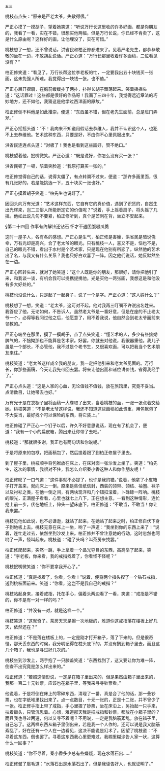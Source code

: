     五三 

   桃枝点点头：“原来是严老太爷，失敬得很。”

   严正心摸了一摸胡子，望着她笑道：“听说万行长这里收的许多好画，都是你朋友的，我看了一看，实在不错，很想买他两幅。但是万行长说，你已经不肯卖了，这是什么原由呢？这样好的画，让他埋没了，实在可惜。”

   桃枝想了一想，还不曾说话，洪省民和柏正修都进来了。见着严老先生，都恭恭敬敬的坐在一边，不敢胡乱说话。严正心道：“万行长那里收着许多画稿，二位看见没有？”

   柏正修笑道：“看见了。万行长帮这位李老板的忙，一定要我出五十块钱买一张画，这未免强人所难。我觉得出一块钱一张，也不值。”

   严正心展开摺扇，在胸前缓缓扑了两扑，扑得长胡子飘荡起来。笑着摇摇头道：“这话罪过！这些都是很好的作品呀！我画了三四十年，我觉得远近章法的巧妙地方，还不如他，我猜这是他学过西洋画的原故。”

   柏正修倒不料他是如此推崇，便道：“东西虽不错，但在老先生面前，总是班门弄斧。”

   严正心摇摇头道：“不！我向来不知道用假话去恭维人，我并不认识这个人，也犯不上去恭维他。艺术这种东西，只要是好，不由你不心里佩服出来。”

   洪省民连连点头道：“对极了！我也是看到这些画好，赞不绝口。”

   桃枝望着他，抿嘴微笑。严正心道：“既是说好，你怎么没有买一张？”

   洪省民顿了一顿，陪着笑脸道：“我原打算买一张的。”

   柏正修觉得自己的话，说得太僵了，有点转阛不过来，便道：“那许多画里面，很有几张好的，若是能挑选一下，五十块买一张也好。”

   严正心摸着胡子笑道：“柏先生也说好了。”

   因回头向万有光道：“艺术这样东西，它自有它的真价值，遇到了识货的，自然生出光辉来，岂二三俗人所能断定它的价值呢？”说着，手上摇着扇子，将头摇了几摇。他如此说几句不要紧，柏正修听到，真个是芒刺在背，坐立不安起来。

   §第二十四回 作事有终解铃还钻石 怀才不遇困腹啜瓜羹

   这时一屋子人，各有各的感想。严正心是生气，柏正修是害臊，洪省民是暗说侥幸，万有光却是高兴，合了老太爷的眼光。只有桃枝一人，喜又不是，恼也不是，自己的眼光不错，看出于水村是个艺术家，只是现在他别有所恋了。纵然他的艺术出了名，与我又有什么关系？我也只好白欢喜了一阵。因之他们说话，她反默然坐在一边。

   严正心回转头来，就对了她笑道：“这个人既是你的朋友，那很好，请你把他引了来，和我谈一谈，有机会我可以提携提携他。光是买他一两张画，我想这是和他没有多大好处的。”

   桃枝也没说什么，只是起了一起身子，说了一个是字。严正心道：“这人姓什么？”

   桃枝想了一想，笑道：“老太爷，这可对不起，他对我再三叮嘱不许说出名姓来。我答应了他，无论如何，不告诉人。虽然老太爷是一番好意，但是在座的不止老太爷一个，必得等我问过他之后，他愿意了，用不着我说，他自然会到老太爷面前来领教的。”

   严正心端坐在那里，摸了一摸胡子，点了点头笑道：“懂艺术的人，多少有些拙拗脾气的，不拙拗那也不能算是艺术家。好罢，你就去对他说，我很器重他。我儿子虽是一个部长，不必管他，我不过是个老书生，又很喜欢画，可以把我当个艺术朋友来往。”

   桃枝笑道：“老太爷这样成全我的朋友，我一定把他引来和老太爷见面的。万行长，你那些画稿，今天让我先带回去罢。将来让他出面和诸位讲价钱，省得我经手了。”

   严正心点头道：“这是人家的心血，无论值钱不值钱，放在旅馆里，究竟不妥当。点清数目，让她带去也好。”

   万有光于是在衣橱子里将画稿一大卷取了出来，当着桃枝的面，一张一张点着交给她。桃枝笑道：“不是老太爷这样说，我还不知道这些画稿如此贵重，用包袱包了不大妥当，最好找个可以保险的东西，将它装上。”

   柏正修碰了严正心一个钉子以后，许久不好意思说话，现在有了机会了，便道：“我有一个小的扁皮箱，腾出来让你带了去吧。”

   桃枝道：“那就很多谢，我正也有两句话和你说呢。”

   于是将原来的包袱，把画稿包了，然后提着跟了到柏正修屋子里去。

   到了屋子里，桃枝顺手将包袱放在床上，在床对面一张沙发上坐了。笑道：“柏先生，这次的事情，我很对不住，我怎么介绍秦小香这种人和你作朋友呢！”

   柏正修叹了一口气道：“这件事就不必提了，也许是我的错。”说着，他拿了小皮箱子打开盖来，就向床上一倒，原来是些信纸信封，西装的领带、领结、袖圈、袜子以及衬衫之类，在他一倒之间，有两块现洋和几个钮扣滚着，卜碌碌一阵响。桃枝的眼光，正满屋子看看，心里也就七上八下，正在想主意。一看到这种情形，连忙抢上前一步，伏在地板上，伸头一望床底下。柏正修道：“不敢当，不敢当！你让我来罢。”

   桃枝见他如此说，也不必谦逊，就站了起来。在她站了起来之时，柏正修自伏下身子到地板上去。桃枝无意在床上一坐，哟了一声道：“我坐到你的东西上来了！”说着，连忙走过去，依然坐到沙发上来。柏正修并不曾注意她的行动，这时忽然也呵哟了一声，怪叫起来。桃枝道：“碰了头吗？叫茶房来找罢。”

   柏正修爬起来，突然一跳，手上拿着一个晶光夺目的东西，高高举了起来，笑道：“李老板，你来看，我的戒指找着了，你看怪不怪呢？”

   桃枝抿嘴微笑道：“你不要拿我开心了。”

   柏正修道：“真是找着了，你看，你看！”说着，便将两个指头捏了一个钻石戒指，送到桃枝面前来。笑道：“你看，这岂不是我自己的戒指？”

   桃枝站起身来，接着戒指，托在手心，偏着头两边看了一看，笑道：“戒指是不错的，你不是有一对一样的吗？”

   柏正修道：“并没有一对，就是这样一个。”

   桃枝笑道：“这就奇了。茶房天天是擦一次地板的，难道你这戒指落在楼板上好几天，依然还在？”

   柏正修道：“不是落在楼板上的，一定是刚才打开箱子，落了下来的。但是很奇怪，那天丢东西的时候，我分明记得在枕头底下的，并没有搁到箱子里去，而且这几个箱子，我也是寻过好几次的。”

   桃枝坐到沙发上，两手抱了一只膝盖笑道：“东西找到了，这又要让你为难一阵，倒查不出究竟是怎么样出来的。”

   柏正修道：“若照这情形说，一定是在箱子里出来的，但是果然由箱子里出来的，我那一百二十元钞票，应该也在箱子里，等我来寻寻钞票看。”

   他说着，于是将倒在床上的零碎东西，清理了一番，真是合了他的话，那一叠钞票，也在字纸堆里找出来了。点一点数目，十元一张的，正是十二张，并不曾少了一张。柏正修手指上带了戒指，手心里捏了钞票，坐在床沿上，另抬起一只手来，扶着额头，只管沉思着。心想，难道那天我是把戒指和钞票，都放在小箱子里的？而且我也寻过两遍，何以又寻不着呢？不用说，一定是我脑筋紊乱，放在箱子里，自己忘了。这两样东西从箱子里倒出来，若是我一个人作的，还可以说是我又脑筋紊乱了，好在还有一个人在一边看见，这决不能说是幻术了。因望了桃枝道：“不寻着这东西，倒也罢了。寻着这东西我心里更难过，我糊里糊涂告人家一状，这算什么一回事？”

   桃枝笑道：“你不寻着，秦小香多少总有些嫌疑，现在水落石出……”

   柏正修皱了眉毛道：“水落石出是水落石出了，但是我诬告好人，也就证明了。”

